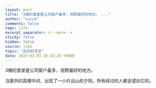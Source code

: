 ```yaml
---
layout: post
title: "3楼的食堂是公司窗户最多，视野最好的地方。 ..."
author: "Lucca"
comments: false
tags: Life
excerpt_separator: <!--more-->
sticky: false
hidden: false
source: jike
topic: "此刻的天空"
date: 2023-03-03 10:16:24 +0800
---
```


3楼的食堂是公司窗户最多，视野最好的地方。

当窗外的高楼中间，出现了一小片远山的夕阳，所有经过的人都会望向它的。

<!--more-->
